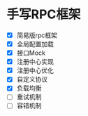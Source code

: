# 手写RPC框架

- [x] 简易版rpc框架
- [x] 全局配置加载
- [x] 接口Mock
- [x] 注册中心实现
- [x] 注册中心优化
- [x] 自定义协议
- [x] 负载均衡
- [ ] 重试机制
- [ ] 容错机制